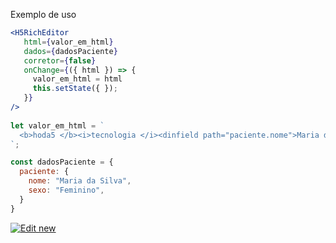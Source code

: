 Exemplo de uso

```jsx
<H5RichEditor
   html={valor_em_html}
   dados={dadosPaciente}
   corretor={false}
   onChange={({ html }) => {
     valor_em_html = html
     this.setState({ });
   }}
/>
  
let valor_em_html = `
  <b>hoda5 </b><i>tecnologia </i><dinfield path="paciente.nome">Maria da Silva</dinfield>
`;

const dadosPaciente = {
  paciente: {
    nome: "Maria da Silva",
    sexo: "Feminino",
  }
}  
```       
          
[![Edit new](https://codesandbox.io/static/img/play-codesandbox.svg)](https://codesandbox.io/s/github/hoda5/H5RichEditor/tree/master/)
